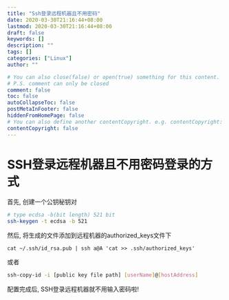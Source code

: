```yaml
---
title: "Ssh登录远程机器且不用密码"
date: 2020-03-30T21:16:44+08:00
lastmod: 2020-03-30T21:16:44+08:00
draft: false
keywords: []
description: ""
tags: []
categories: ["Linux"]
author: ""

# You can also close(false) or open(true) something for this content.
# P.S. comment can only be closed
comment: false
toc: false
autoCollapseToc: false
postMetaInFooter: false
hiddenFromHomePage: false
# You can also define another contentCopyright. e.g. contentCopyright: "This is another copyright."
contentCopyright: false
---
```

<!--more-->

# SSH登录远程机器且不用密码登录的方式

首先, 创建一个公钥秘钥对

```bash
# type ecdsa -b(bit length) 521 bit
ssh-keygen -t ecdsa -b 521
```

然后, 将生成的文件添加到远程机器的authorized_keys文件下

```shel
cat ~/.ssh/id_rsa.pub | ssh a@A 'cat >> .ssh/authorized_keys'
```

或者

```bash
ssh-copy-id -i [public key file path] [userName]@[hostAddress]
```

配置完成后, SSH登录远程机器就不用输入密码啦!